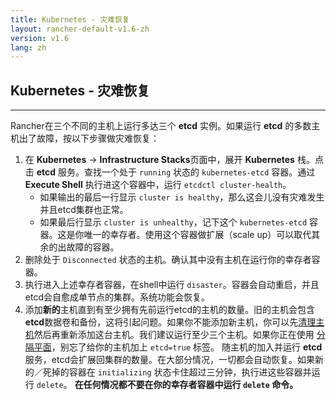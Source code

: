 ```yaml
---
title: Kubernetes - 灾难恢复
layout: rancher-default-v1.6-zh
version: v1.6
lang: zh
---
```


## Kubernetes - 灾难恢复
---

Rancher在三个不同的主机上运行多达三个 **etcd** 实例。如果运行 **etcd** 的多数主机出了故障，按以下步骤做灾难恢复：

1. 在 **Kubernetes** -> **Infrastructure Stacks**页面中，展开 **Kubernetes** 栈。点击 **etcd** 服务。查找一个处于 `running` 状态的 `kubernetes-etcd` 容器。通过 **Execute Shell** 执行进这个容器中，运行 `etcdctl cluster-health`。
     * 如果输出的最后一行显示 `cluster is healthy`，那么这会儿没有灾难发生并且etcd集群也正常。
     * 如果最后行显示 `cluster is unhealthy`，记下这个 `kubernetes-etcd` 容器。这是你唯一的幸存者。使用这个容器做扩展（scale up）可以取代其余的出故障的容器。
2. 删除处于 `Disconnected` 状态的主机。确认其中没有主机在运行你的幸存者容器。
3. 执行进入上述幸存者容器，在shell中运行 `disaster`。容器会自动重启，并且etcd会自愈成单节点的集群。系统功能会恢复。
4. 添加**新的**主机直到有至少拥有先前运行etcd的主机的数量。旧的主机会包含**etcd**数据卷和备份，这将引起问题。如果你不能添加新主机，你可以先[清理主机]({{site.baseurl}}/rancher/{{page.version}}/{{page.lang}}/kubernetes/deleting/#清理主机)然后再重新添加这台主机。我们建议运行至少三个主机。如果你正在使用 [分隔平面]({{site.baseurl}}/rancher/{{page.version}}/{{page.lang}}/kubernetes/resiliency-planes/#分隔平面separated-planes)，别忘了给你的主机加上 `etcd=true` 标签。 随主机的加入并运行 **etcd** 服务，etcd会扩展回集群的数量。在大部分情况，一切都会自动恢复。如果新的／死掉的容器在 `initializing` 状态卡住超过三分钟，执行进这些容器并运行 `delete`。 **在任何情况都不要在你的幸存者容器中运行 `delete` 命令。**
